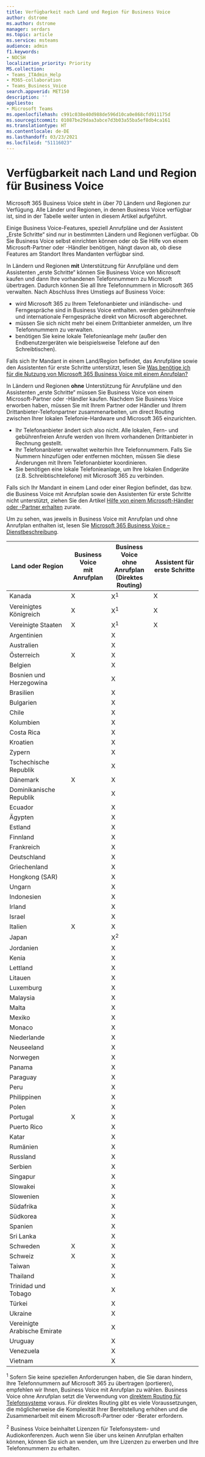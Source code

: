 ```yaml
---
title: Verfügbarkeit nach Land und Region für Business Voice
author: dstrome
ms.author: dstrome
manager: serdars
ms.topic: article
ms.service: msteams
audience: admin
f1.keywords:
- NOCSH
localization_priority: Priority
MS.collection:
- Teams_ITAdmin_Help
- M365-collaboration
- Teams_Business_Voice
search.appverid: MET150
description: ''
appliesto:
- Microsoft Teams
ms.openlocfilehash: c991c038e40d988de596d10ca0e868cfd911175d
ms.sourcegitcommit: 01087be29daa3abce7d3b03a55ba5ef8db4ca161
ms.translationtype: HT
ms.contentlocale: de-DE
ms.lasthandoff: 03/23/2021
ms.locfileid: "51116023"
---
```

# <a name="country-and-region-availability-for-business-voice"></a>Verfügbarkeit nach Land und Region für Business Voice

Microsoft 365 Business Voice steht in über 70 Ländern und Regionen zur Verfügung. Alle Länder und Regionen, in denen Business Voice verfügbar ist, sind in der Tabelle weiter unten in diesem Artikel aufgeführt.

Einige Business Voice-Features, speziell Anrufpläne und der Assistent „Erste Schritte“ sind nur in bestimmten Ländern und Regionen verfügbar. Ob Sie Business Voice selbst einrichten können oder ob Sie Hilfe von einem Microsoft-Partner oder -Händler benötigen, hängt davon ab, ob diese Features am Standort Ihres Mandanten verfügbar sind.

In Ländern und Regionen **mit** Unterstützung für Anrufpläne und dem Assistenten „erste Schritte“ können Sie Business Voice von Microsoft kaufen und dann Ihre vorhandenen Telefonnummern zu Microsoft übertragen. Dadurch können Sie all Ihre Telefonnummern in Microsoft 365 verwalten. Nach Abschluss Ihres Umstiegs auf Business Voice:

- wird Microsoft 365 zu Ihrem Telefonanbieter und inländische- und Ferngespräche sind in Business Voice enthalten.  werden gebührenfreie und internationale Ferngespräche direkt von Microsoft abgerechnet.
- müssen Sie sich nicht mehr bei einem Drittanbieter anmelden, um Ihre Telefonnummern zu verwalten.
- benötigen Sie keine lokale Telefonieanlage mehr (außer den Endbenutzergeräten wie beispielsweise Telefone auf den Schreibtischen).

Falls sich Ihr Mandant in einem Land/Region befindet, das Anrufpläne sowie den Assistenten für erste Schritte unterstützt, lesen Sie [Was benötige ich für die Nutzung von Microsoft 365 Business Voice mit einem Anrufplan?](what-to-buy.md)

In Ländern und Regionen **ohne** Unterstützung für Anrufpläne und den Assistenten „erste Schritte“ müssen Sie Business Voice von einem Microsoft-Partner oder -Händler kaufen. Nachdem Sie Business Voice erworben haben, müssen Sie mit Ihrem Partner oder Händler und Ihrem Drittanbieter-Telefonpartner zusammenarbeiten, um direct Routing zwischen Ihrer lokalen Telefonie-Hardware und Microsoft 365 einzurichten.

- Ihr Telefonanbieter ändert sich also nicht. Alle lokalen, Fern- und gebührenfreien Anrufe werden von Ihrem vorhandenen Drittanbieter in Rechnung gestellt.
- Ihr Telefonanbieter verwaltet weiterhin Ihre Telefonnummern. Falls Sie Nummern hinzufügen oder entfernen möchten, müssen Sie diese Änderungen mit Ihrem Telefonanbieter koordinieren.
- Sie benötigen eine lokale Telefonieanlage, um Ihre lokalen Endgeräte (z.B. Schreibtischtelefone) mit Microsoft 365 zu verbinden.

Falls sich Ihr Mandant in einem Land oder einer Region befindet, das bzw. die Business Voice mit Anrufplan sowie den Assistenten für erste Schritte nicht unterstützt, ziehen Sie den Artikel [Hilfe von einem Microsoft-Händler oder -Partner erhalten](reseller-partner-support.md) zurate.

Um zu sehen, was jeweils in Business Voice mit Anrufplan und ohne Anrufplan enthalten ist, lesen Sie [Microsoft 365 Business Voice – Dienstbeschreibung](/office365/servicedescriptions/microsoft-365-business-voice-service-description).


| Land oder Region    | Business Voice<br> mit Anrufplan | Business Voice<br> ohne Anrufplan<br>(Direktes Routing) | Assistent für erste Schritte |
|----------------------|--------------------------------------|-------------------------------------------------------------|------------------------|
| Kanada               | X                                    | X<sup>1</sup>                                               | X                      |
| Vereinigtes Königreich       | X                                    | X<sup>1</sup>                                               | X                      |
| Vereinigte Staaten        | X                                    | X<sup>1</sup>                                               | X                      |
| Argentinien            |                                      | X                                                           |                        |
| Australien            |                                      | X                                                           |                        |
| Österreich              | X                                    | X                                                           |                        |
| Belgien              |                                      | X                                                           |                        |
| Bosnien und Herzegowina |                                      | X                                                           |                        |
| Brasilien               |                                      | X                                                           |                        |
| Bulgarien             |                                      | X                                                           |                        |
| Chile                |                                      | X                                                           |                        |
| Kolumbien             |                                      | X                                                           |                        |
| Costa Rica           |                                      | X                                                           |                        |
| Kroatien              |                                      | X                                                           |                        |
| Zypern               |                                      | X                                                           |                        |
| Tschechische Republik       |                                      | X                                                           |                        |
| Dänemark              | X                                    | X                                                           |                        |
| Dominikanische Republik   |                                      | X                                                           |                        |
| Ecuador              |                                      | X                                                           |                        |
| Ägypten                |                                      | X                                                           |                        |
| Estland              |                                      | X                                                           |                        |
| Finnland              |                                      | X                                                           |                        |
| Frankreich               |                                      | X                                                           |                        |
| Deutschland              |                                      | X                                                           |                        |
| Griechenland               |                                      | X                                                           |                        |
| Hongkong (SAR)        |                                      | X                                                           |                        |
| Ungarn              |                                      | X                                                           |                        |
| Indonesien            |                                      | X                                                           |                        |
| Irland              |                                      | X                                                           |                        |
| Israel               |                                      | X                                                           |                        |
| Italien                | X                                    | X                                                           |                        |
| Japan                |                                      | X<sup>2</sup>                                               |                        |
| Jordanien               |                                      | X                                                           |                        |
| Kenia                |                                      | X                                                           |                        |
| Lettland               |                                      | X                                                           |                        |
| Litauen            |                                      | X                                                           |                        |
| Luxemburg           |                                      | X                                                           |                        |
| Malaysia             |                                      | X                                                           |                        |
| Malta                |                                      | X                                                           |                        |
| Mexiko               |                                      | X                                                           |                        |
| Monaco               |                                      | X                                                           |                        |
| Niederlande          |                                      | X                                                           |                        |
| Neuseeland          |                                      | X                                                           |                        |
| Norwegen               |                                      | X                                                           |                        |
| Panama               |                                      | X                                                           |                        |
| Paraguay             |                                      | X                                                           |                        |
| Peru                 |                                      | X                                                           |                        |
| Philippinen          |                                      | X                                                           |                        |
| Polen               |                                      | X                                                           |                        |
| Portugal             | X                                    | X                                                           |                        |
| Puerto Rico          |                                      | X                                                           |                        |
| Katar                |                                      | X                                                           |                        |
| Rumänien              |                                      | X                                                           |                        |
| Russland               |                                      | X                                                           |                        |
| Serbien               |                                      | X                                                           |                        |
| Singapur            |                                      | X                                                           |                        |
| Slowakei             |                                      | X                                                           |                        |
| Slowenien             |                                      | X                                                           |                        |
| Südafrika         |                                      | X                                                           |                        |
| Südkorea          |                                      | X                                                           |                        |
| Spanien                |                                      | X                                                           |                        |
| Sri Lanka            |                                      | X                                                           |                        |
| Schweden               | X                                    | X                                                           |                        |
| Schweiz          | X                                    | X                                                           |                        |
| Taiwan               |                                      | X                                                           |                        |
| Thailand             |                                      | X                                                           |                        |
| Trinidad und Tobago  |                                      | X                                                           |                        |
| Türkei               |                                      | X                                                           |                        |
| Ukraine              |                                      | X                                                           |                        |
| Vereinigte Arabische Emirate |                                      | X                                                           |                        |
| Uruguay              |                                      | X                                                           |                        |
| Venezuela            |                                      | X                                                           |                        |
| Vietnam              |                                      | X                                                           |                        |

<sup>1</sup> Sofern Sie keine speziellen Anforderungen haben, die Sie daran hindern, Ihre Telefonnummern auf Microsoft 365 zu übertragen (portieren), empfehlen wir Ihnen, Business Voice mit Anrufplan zu wählen. Business Voice ohne Anrufplan setzt die Verwendung von [direktem Routing für Telefonsysteme](../direct-routing-landing-page.md) voraus. Für direktes Routing gibt es viele Voraussetzungen, die möglicherweise die Komplexität Ihrer Bereitstellung erhöhen und die Zusammenarbeit mit einem Microsoft-Partner oder -Berater erfordern.

<sup>2</sup> Business Voice beinhaltet Lizenzen für Telefonsystem- und Audiokonferenzen. Auch wenn Sie über uns keinen Anrufplan erhalten können, können Sie sich an <Softbank> wenden, um Ihre Lizenzen zu erwerben und Ihre Telefonnummern zu erhalten.